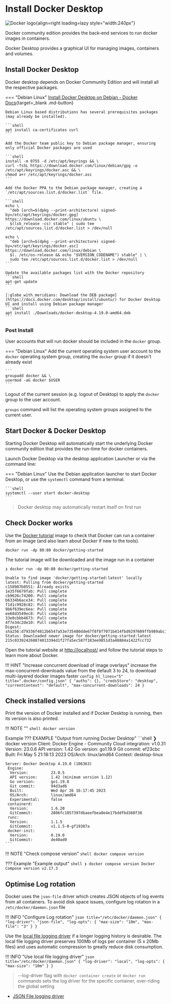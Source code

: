 # Install Docker Desktop

![Docker logo](https://github.com/practicalli/graphic-design/blob/live/topic-images/docker-logo-name.png?raw=true){align=right loading=lazy style="width:240px"}

Docker community edition provides the back-end services to run docker images in containers.

Docker Desktop provides a graphical UI for managing images, containers and volumes.


## Install Docker Desktop

Docker desktop depends on Docker Community Edition and will install all the respective packages.

=== "Debian Linux"
    [Install Docker Desktop on Debian - Docker Docs](https://docs.docker.com/desktop/setup/install/linux/debian/){target=_blank .md-button}

    Debian Linux based distributions has several prerequisites packages (may already be installed).

    ```shell
    apt install ca-certificates curl
    ```

    Add the Docker team public key to Debian package manager, ensuring only official Docker packages are used

    ```shell
    install -m 0755 -d /etc/apt/keyrings && \
    curl -fsSL https://download.docker.com/linux/debian/gpg -o /etc/apt/keyrings/docker.asc && \
    chmod a+r /etc/apt/keyrings/docker.asc
    ```

    Add the Docker PPA to the Debian package manager, creating a `/etc/apt/sources.list.d/docker.list` file.

    ```shell
    echo \
      "deb [arch=$(dpkg --print-architecture) signed-by=/etc/apt/keyrings/docker.gpg] https://download.docker.com/linux/ubuntu \
      $(lsb_release -cs) stable" | sudo tee /etc/apt/sources.list.d/docker.list > /dev/null

    echo \
      "deb [arch=$(dpkg --print-architecture) signed-by=/etc/apt/keyrings/docker.asc] https://download.docker.com/linux/debian \
      $(. /etc/os-release && echo "$VERSION_CODENAME") stable" | \
      sudo tee /etc/apt/sources.list.d/docker.list > /dev/null
    ```

    Update the available packages list with the Docker repository
    ```shell
    apt-get update
    ```

    [:globe_with_meridians: Download the DEB package](https://docs.docker.com/desktop/install/ubuntu/) for Docker Desktop UI and install using Debian package manager
    ```shell
    apt install ./Downloads/docker-desktop-4.19.0-amd64.deb
    ```

### Post Install

User accounts that will run docker should be included in the `docker` group.

=== "Debian Linux"
    Add the current operating system user account to the `docker` operating system group, creating the `docker` group if it doesn't already exist

    ```
    groupadd docker && \
    usermod -aG docker $USER
    ```

   Logout of the current session (e.g. logout of Desktop) to apply the `docker` group to the user account.

   `groups` command will list the operating system groups assigned to the current user.


## Start Docker & Docker Desktop

Starting Docker Desktop will automatically start the underlying Docker community edition that provides the run-time for docker containers.

Launch Docker Desktop via the desktop application Launcher or via the command line:

=== "Debian Linux"
    Use the Debian application launcher to start Docker Desktop, or use the `systemctl` command from a terminal.

    ```shell
    systemctl --user start docker-desktop
    ```

> Docker desktop may automatically restart itself on first run

## Check Docker works

Use the [Docker tutorial](https://www.docker.com/101-tutorial/) image to check that Docker can run a container from an image (and also learn about Docker if new to the tools).

```shell
docker run -dp 80:80 docker/getting-started
```

The tutorial image will be downloaded and the image run in a container

```shell
❯ docker run -dp 80:80 docker/getting-started

Unable to find image 'docker/getting-started:latest' locally
latest: Pulling from docker/getting-started
c158987b0551: Already exists
1e35f6679fab: Pull complete
cb9626c74200: Pull complete
b6334b6ace34: Pull complete
f1d1c9928c82: Pull complete
9b6f639ec6ea: Pull complete
ee68d3549ec8: Pull complete
33e0cbbb4673: Pull complete
4f7e34c2de10: Pull complete
Digest: sha256:d79336f4812b6547a53e735480dde67f8f8f7071b414fbd9297609ffb989abc1
Status: Downloaded newer image for docker/getting-started:latest
215c033924260874013394d1f27fa5ec587f183ee9851d3a48884a1422fcc732
```

Open the tutorial website at [http://localhost/](http://localhost/) and follow the tutorial steps to learn more about Docker.


!!! HINT "Increase concurrent download of image overlays"
    increase the max-concurrent-downloads value from the default 3 to 24, to download multi-layered docker images faster
    ```config hl_lines="5" title=".docker/config.json"
    {
    	"auths": {},
    	"credsStore": "desktop",
    	"currentContext": "default",
    	"max-concurrent-downloads": 24
    }
    ```


## Check installed versions

Print the version of Docker installed and if Docker Desktop is running, then its version is also printed.

!!! NOTE ""
    ```shell
    docker version
    ```

Example
??? EXAMPLE "Output from running Docker Desktop"
    ```shell
    ❯ docker version
    Client: Docker Engine - Community
     Cloud integration: v1.0.31
     Version:           23.0.6
     API version:       1.42
     Go version:        go1.19.9
     Git commit:        ef23cbc
     Built:             Fri May  5 21:18:13 2023
     OS/Arch:           linux/amd64
     Context:           desktop-linux

    Server: Docker Desktop 4.19.0 (106363)
     Engine:
      Version:          23.0.5
      API version:      1.42 (minimum version 1.12)
      Go version:       go1.19.8
      Git commit:       94d3ad6
      Built:            Wed Apr 26 16:17:45 2023
      OS/Arch:          linux/amd64
      Experimental:     false
     containerd:
      Version:          1.6.20
      GitCommit:        2806fc1057397dbaeefbea0e4e17bddfbd388f38
     runc:
      Version:          1.1.5
      GitCommit:        v1.1.5-0-gf19387a
     docker-init:
      Version:          0.19.0
      GitCommit:        de40ad0
    ```


!!! NOTE "Check compose version"
    ```shell
    docker compose version
    ```

??? Example "Example output"
    ```shell
    ❯ docker compose version
    Docker Compose version v2.17.3
    ```


## Optimise Log rotation

Docker uses the `json-file` driver which creates JSON objects of log events from all containers.  To avoid disk space issues, configure log rotation in a `/etc/docker/daemon.json` file

!!! INFO "Configure Log rotation"
    ```json title="/etc/docker/daemon.json"
    {
      "log-driver": "json-file",
      "log-opts": {
        "max-size": "10m",
        "max-file": "3"
      }
    }
    ```

Use the [local file logging driver](https://docs.docker.com/config/containers/logging/local/) if a longer logging history is desirable.  The local file logging driver preserves 100Mb of logs per container (5 x 20Mb files) and uses automatic compression to greatly reduce disk consumption.

!!! INFO "Use local file logging driver"
    ```json title="/etc/docker/daemon.json"
    {
      "log-driver": "local",
      "log-opts": {
        "max-size": "10m"
      }
    }
    ```

<!-- TODO: does local logging driver work with Docker Desktop log explorer? -->

> --log-driver flag with `docker container create` or `docker run` commands sets the log driver for the specific container, over-riding the global setting

* [JSON File logging driver](https://docs.docker.com/config/containers/logging/json-file/)
